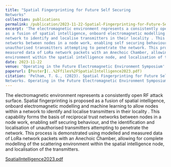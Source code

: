 ```yaml
---
title: "Spatial Fingerprinting for Future Self Securing
Networks"
collection: publications
permalink: /publication/2023-11-22-Spatial-Fingerprinting-for-Future-Self-Securing-Networks
excerpt: 'The electromagnetic environment represents a consistently open RF attack surface. Spatial fingerprinting is proposed
as a fusion of spatial intelligence, onboard electromagnetic modelling and machine learning to allow nodes within a
network to identify and localise transmitters in their locality . This capability forms the basis of reciprocal trust
networks between nodes in a node work, enabling self securing behaviour, and the identification and localisation of
unauthorised transmitters attempting to penetrate the network. This process is demonstrated using modelled and
measured data of LoRa network packets with an Anechoic Chamber, allowing for complete modelling of the scattering
environment within the spatial intelligence node, and localisation of the transmitters.'
date: 2023-11-22
venue: 'Operating in the Future Electromagnetic Environment Symposium'
paperurl: [Poster](..%2Ffiles%2FSpatialIntelligence2023.pdf)
citation: 'Pelham, T. G., (2023). Spatial Fingerprinting for Future Self Securing
Networks. Operating in the Future Electromagnetic Environment Symposium - 2023'
---
```


The electromagnetic environment represents a consistently open RF attack surface. Spatial fingerprinting is proposed
as a fusion of spatial intelligence, onboard electromagnetic modelling and machine learning to allow nodes within a
network to identify and localise transmitters in their locality . This capability forms the basis of reciprocal trust
networks between nodes in a node work, enabling self securing behaviour, and the identification and localisation of
unauthorised transmitters attempting to penetrate the network. This process is demonstrated using modelled and
measured data of LoRa network packets with an Anechoic Chamber, allowing for complete modelling of the scattering
environment within the spatial intelligence node, and localisation of the transmitters.

[SpatialIntelligence2023.pdf](..%2Ffiles%2FSpatialIntelligence2023.pdf)